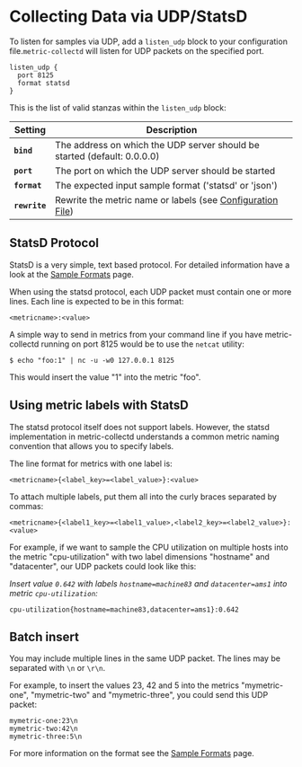 Collecting Data via UDP/StatsD
===============================

To listen for samples via UDP, add a `listen_udp` block to your configuration
file.`metric-collectd` will listen for UDP packets on the specified port. 

    listen_udp {
      port 8125
      format statsd
    }


This is the list of valid stanzas within the `listen_udp` block:

<table>
  <thead>
    <tr>
      <th>Setting</th>
      <th>Description</th>
    </tr>
  </thead>
  <tbody>
    <tr>
      <td><code><strong>bind</strong></code></td>
      <td>The address on which the UDP server should be started (default: 0.0.0.0)</td>
    </tr>
    <tr>
      <td><code><strong>port</strong></code></td>
      <td>The port on which the UDP server should be started</td>
    </tr>
    <tr>
      <td><code><strong>format</strong></code></td>
      <td>The expected input sample format ('statsd' or 'json')</td>
    </tr>
    <tr>
      <td><code><strong>rewrite</strong></code></td>
      <td>Rewrite the metric name or labels (see <a href="/documentation/configuration-file#rewrite">Configuration File</a>)</td>
    </tr>
  </tbody>
</table>

StatsD Protocol
---------------

StatsD is a very simple, text based protocol. For detailed information have a
look at the [Sample Formats](/documentation/sample-format) page.

When using the statsd protocol, each UDP packet must contain one or more lines.
Each line is expected to be in this format:

    <metricname>:<value>

A simple way to send in metrics from your command line if you have
metric-collectd running on port 8125 would be to use the `netcat` utility:

    $ echo "foo:1" | nc -u -w0 127.0.0.1 8125

This would insert the value "1" into the metric "foo".


Using metric labels with StatsD
-------------------------------

The statsd protocol itself does not support labels. However, the statsd
implementation in metric-collectd understands a common metric naming convention
that allows you to specify labels.

The line format for metrics with one label is:

    <metricname>{<label_key>=<label_value>}:<value>

To attach multiple labels, put them all into the curly braces separated by commas:

    <metricname>{<label1_key>=<label1_value>,<label2_key>=<label2_value>}:<value>

For example, if we want to sample the CPU utilization on multiple hosts into
the metric "cpu-utilization" with two label dimensions "hostname" and "datacenter",
our UDP packets could look like this:

_Insert value `0.642` with labels `hostname=machine83` and `datacenter=ams1` into metric `cpu-utilization`:_

    cpu-utilization{hostname=machine83,datacenter=ams1}:0.642

Batch insert
------------

You may include multiple lines in the same UDP packet. The lines may be
separated with `\n` or `\r\n`.

For example, to insert the values 23, 42 and 5 into the metrics "mymetric-one",
"mymetric-two" and "mymetric-three", you could send this UDP packet:

    mymetric-one:23\n
    mymetric-two:42\n
    mymetric-three:5\n

 For more information on the format see the [Sample Formats](/documentation/sample-format)
page.


